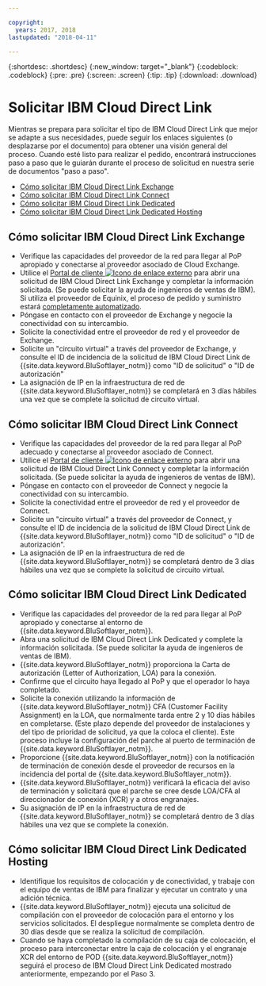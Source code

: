 ```yaml
---

copyright:
  years: 2017, 2018
lastupdated: "2018-04-11"

---
```


{:shortdesc: .shortdesc}
{:new_window: target="_blank"}
{:codeblock: .codeblock}
{:pre: .pre}
{:screen: .screen}
{:tip: .tip}
{:download: .download}

# Solicitar IBM Cloud Direct Link

Mientras se prepara para solicitar el tipo de IBM Cloud Direct Link que mejor se adapte a sus necesidades, puede seguir los enlaces siguientes (o desplazarse por el documento) para obtener una visión general del proceso. Cuando esté listo para realizar el pedido, encontrará instrucciones paso a paso que le guiarán durante el proceso de solicitud en nuestra serie de documentos "paso a paso".

* [Cómo solicitar IBM Cloud Direct Link Exchange](how-to-order.html#how-to-order-ibm-cloud-direct-link-exchange)
* [Cómo solicitar IBM Cloud Direct Link Connect](how-to-order.html#how-to-order-ibm-cloud-direct-link-connect)
* [Cómo solicitar IBM Cloud Direct Link Dedicated](how-to-order.html#how-to-order-ibm-cloud-direct-link-dedicated)
* [Cómo solicitar IBM Cloud Direct Link Dedicated Hosting](how-to-order.html#how-to-order-ibm-cloud-direct-link-dedicated-hosting)

## Cómo solicitar IBM Cloud Direct Link Exchange

 * Verifique las capacidades del proveedor de la red para llegar al PoP apropiado y conectarse al proveedor asociado de Cloud Exchange.
 * Utilice el [Portal de cliente ![Icono de enlace externo](../../icons/launch-glyph.svg "Icono de enlace externo")](https://control.softlayer.com/) para abrir una solicitud de IBM Cloud Direct Link Exchange y completar la información solicitada. (Se puede solicitar la ayuda de ingenieros de ventas de IBM). Si utiliza el proveedor de Equinix, el proceso de pedido y suministro estará [completamente automatizado](cloud-exchange-automation.html).
 * Póngase en contacto con el proveedor de Exchange y negocie la conectividad con su intercambio.
 * Solicite la conectividad entre el proveedor de red y el proveedor de Exchange.
 * Solicite un "circuito virtual" a través del proveedor de Exchange, y consulte el ID de incidencia de la solicitud de IBM Cloud Direct Link de {{site.data.keyword.BluSoftlayer_notm}} como "ID de solicitud" o "ID de autorización"
 * La asignación de IP en la infraestructura de red de {{site.data.keyword.BluSoftlayer_notm}} se completará en 3 días hábiles una vez que se complete la solicitud de circuito virtual.

## Cómo solicitar IBM Cloud Direct Link Connect

 * Verifique las capacidades del proveedor de la red para llegar al PoP adecuado y conectarse al proveedor asociado de Connect.
 * Utilice el [Portal de cliente ![Icono de enlace externo](../../icons/launch-glyph.svg "Icono de enlace externo")](https://control.softlayer.com/) para abrir una solicitud de IBM Cloud Direct Link Connect y completar la información solicitada. (Se puede solicitar la ayuda de ingenieros de ventas de IBM). 
 * Póngase en contacto con el proveedor de Connect y negocie la conectividad con su intercambio.
 * Solicite la conectividad entre el proveedor de red y el proveedor de Connect.
 * Solicite un "circuito virtual" a través del proveedor de Connect, y consulte el ID de incidencia de la solicitud de IBM Cloud Direct Link de {{site.data.keyword.BluSoftlayer_notm}} como "ID de solicitud" o "ID de autorización".
 * La asignación de IP en la infraestructura de red de {{site.data.keyword.BluSoftlayer_notm}} se completará dentro de 3 días hábiles una vez que se complete la solicitud de circuito virtual.

## Cómo solicitar IBM Cloud Direct Link Dedicated

 * Verifique las capacidades del proveedor de la red para llegar al PoP apropiado y conectarse al entorno de {{site.data.keyword.BluSoftlayer_notm}}.
 * Abra una solicitud de IBM Cloud Direct Link Dedicated y complete la información solicitada. (Se puede solicitar la ayuda de ingenieros de ventas de IBM).
 * {{site.data.keyword.BluSoftlayer_notm}} proporciona la Carta de autorización (Letter of Authorization, LOA) para la conexión.
 * Confirme que el circuito haya llegado al PoP y que el operador lo haya completado.
 * Solicite la conexión utilizando la información de {{site.data.keyword.BluSoftlayer_notm}} CFA (Customer Facility Assignment) en la LOA, que normalmente tarda entre 2 y 10 días hábiles en completarse. (Este plazo depende del proveedor de instalaciones y del tipo de prioridad de solicitud, ya que la coloca el cliente). Este proceso incluye la configuración del parche al puerto de terminación de {{site.data.keyword.BluSoftlayer_notm}}.
 * Proporcione {{site.data.keyword.BluSoftlayer_notm}} con la notificación de terminación de conexión desde el proveedor de recursos en la incidencia del portal de {{site.data.keyword.BluSoftlayer_notm}}.
 * {{site.data.keyword.BluSoftlayer_notm}} verificará la eficacia del aviso de terminación y solicitará que el parche se cree desde LOA/CFA al direccionador de conexión (XCR) y a otros engranajes.
 * Su asignación de IP en la infraestructura de red de {{site.data.keyword.BluSoftlayer_notm}} se completará dentro de 3 días hábiles una vez que se complete la conexión.

## Cómo solicitar IBM Cloud Direct Link Dedicated Hosting

 * Identifique los requisitos de colocación y de conectividad, y trabaje con el equipo de ventas de IBM para finalizar y ejecutar un contrato y una adición técnica.
 * {{site.data.keyword.BluSoftlayer_notm}} ejecuta una solicitud de compilación con el proveedor de colocación para el entorno y los servicios solicitados. El despliegue normalmente se completa dentro de 30 días desde que se realiza la solicitud de compilación.
 * Cuando se haya completado la compilación de su caja de colocación, el proceso para interconectar entre la caja de colocación y el engranaje XCR del entorno de POD {{site.data.keyword.BluSoftlayer_notm}} seguirá el proceso de IBM Cloud Direct Link Dedicated mostrado anteriormente, empezando por el Paso 3.
